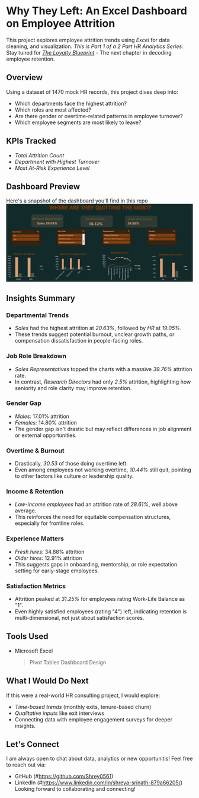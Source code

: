 # Why They Left: An Excel Dashboard on Employee Attrition
This project explores employee attrition trends using *Excel* for data cleaning, and visualization.
*This is Part 1 of a 2 Part HR Analytics Series.*
Stay tuned for [*The Loyalty Blueprint*](#https://github.com/Shrey0561/Part-2-Why-They-Stay-Retention-Insight-Hub-SQL-Excel-) - The next chapter in decoding employee retention.

## Overview
Using a dataset of 1470 mock HR records, this project dives deep into:
 - Which departments face the highest attrition?
 - Which roles are most affected?
 - Are there gender or overtime-related patterns in employee turnover?
 - Which employee segments are most likely to leave?

## KPIs Tracked
 - *Total Attrition Count*
 - *Department with Highest Turnover*
 - *Most At-Risk Experience Level*

## Dashboard Preview
Here's a snapshot of the dashboard you'll find in this repo
![Dashboard Preview](dashboard_preview.png)

## Insights Summary

### Departmental Trends
 - *Sales* had the highest attrition at *20.63%*, followed by *HR* at *19.05%*.
 - These trends suggest potential burnout, unclear growth paths, or compensation dissatisfaction in people-facing roles.

### Job Role Breakdown
 - *Sales Representatives* topped the charts with a massive *39.76%* attrition rate.
 - In contrast, *Research Directors* had only *2.5%* attrition, highlighting how seniority and role clarity may improve retention.

### Gender Gap
 - *Males:* 17.01% attrition
 - *Females:* 14.80% attrition
 - The gender gap isn't drastic but may reflect differences in job alignment or external opportunities.

### Overtime & Burnout
 - Drastically, *30.53* of those doing overtime left.
 - Even among employees not working overtime, *10.44%* still quit, pointing to other factors like culture or leadership quality.

### Income & Retention
 - *Low-income employees* had an attrition rate of *28.61%*, well above average.
 - This reinforces the need for equitable compensation structures, especially for frontline roles.

### Experience Matters
 - *Fresh hires*: 34.88% attrition
 - *Older hires*: 12.91% attrition
 - This suggests gaps in onboarding, mentorship, or role expectation setting for early-stage employees.

### Satisfaction Metrics
 - Attrition peaked at *31.25%* for employees rating Work-Life Balance as "1".
 - Even highly satisfied employees (rating "4") left, indicating retention is multi-dimensional, not just about satisfaction scores.

## Tools Used 
 - Microsoft Excel
   > Pivot Tables
   > Dashboard Design

## What I Would Do Next
If this were a real-world HR consulting project, I would explore: 
 - *Time-based trends* (monthly exits, tenure-based churn)
 - *Qualitative inputs* like exit interviews
 - Connecting data with employee engagement surveys for deeper insights.

## Let's Connect
I am always open to chat about data, analytics or new opportunitis! Feel free to reach out via:
 * GitHub (#https://github.com/Shrey0561)
 * LinkedIn (#https://www.linkedin.com/in/shreya-srinath-879a66205/)
Looking forward to collaborating and connecting!
